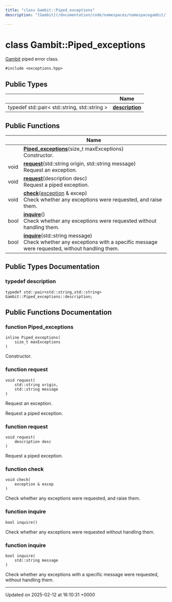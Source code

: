 ```yaml
---
title: "class Gambit::Piped_exceptions"
description: "[Gambit](/documentation/code/namespaces/namespacegambit/) piped error class. "

---
```


# class Gambit::Piped_exceptions



[Gambit](/documentation/code/namespaces/namespacegambit/) piped error class. 


`#include <exceptions.hpp>`

## Public Types

|                | Name           |
| -------------- | -------------- |
| typedef std::pair< std::string, std::string > | **[description](/documentation/code/classes/classgambit_1_1piped__exceptions/#typedef-description)**  |

## Public Functions

|                | Name           |
| -------------- | -------------- |
| | **[Piped_exceptions](/documentation/code/classes/classgambit_1_1piped__exceptions/#function-piped-exceptions)**(size_t maxExceptions)<br>Constructor.  |
| void | **[request](/documentation/code/classes/classgambit_1_1piped__exceptions/#function-request)**(std::string origin, std::string message)<br>Request an exception.  |
| void | **[request](/documentation/code/classes/classgambit_1_1piped__exceptions/#function-request)**(description desc)<br>Request a piped exception.  |
| void | **[check](/documentation/code/classes/classgambit_1_1piped__exceptions/#function-check)**([exception](/documentation/code/classes/classgambit_1_1exception/) & excep)<br>Check whether any exceptions were requested, and raise them.  |
| bool | **[inquire](/documentation/code/classes/classgambit_1_1piped__exceptions/#function-inquire)**()<br>Check whether any exceptions were requested without handling them.  |
| bool | **[inquire](/documentation/code/classes/classgambit_1_1piped__exceptions/#function-inquire)**(std::string message)<br>Check whether any exceptions with a specific message were requested, without handling them.  |

## Public Types Documentation

### typedef description

```
typedef std::pair<std::string,std::string> Gambit::Piped_exceptions::description;
```


## Public Functions Documentation

### function Piped_exceptions

```
inline Piped_exceptions(
    size_t maxExceptions
)
```

Constructor. 

### function request

```
void request(
    std::string origin,
    std::string message
)
```

Request an exception. 

Request a piped exception. 


### function request

```
void request(
    description desc
)
```

Request a piped exception. 

### function check

```
void check(
    exception & excep
)
```

Check whether any exceptions were requested, and raise them. 

### function inquire

```
bool inquire()
```

Check whether any exceptions were requested without handling them. 

### function inquire

```
bool inquire(
    std::string message
)
```

Check whether any exceptions with a specific message were requested, without handling them. 

-------------------------------

Updated on 2025-02-12 at 16:10:31 +0000